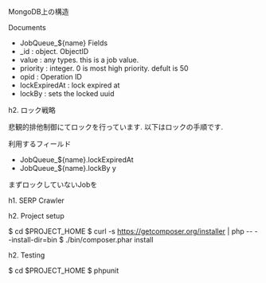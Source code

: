 


MongoDB上の構造

Documents
- JobQueue_${name}
 Fields
 - _id           : object. ObjectID
 - value         : any types. this is a job value.
 - priority      : integer. 0 is most high priority. defult is 50
 - opid          : Operation ID
 - lockExpiredAt : lock expired at
 - lockBy        : sets the locked uuid

h2. ロック戦略

悲観的排他制御にてロックを行っています.
以下はロックの手順です.

利用するフィールド
- JobQueue_${name}.lockExpiredAt
- JobQueue_${name}.lockBy
y

まずロックしていないJobを




h1. SERP Crawler

h2. Project setup

$ cd $PROJECT_HOME
$ curl -s https://getcomposer.org/installer | php -- --install-dir=bin
$ ./bin/composer.phar install

h2. Testing

$ cd $PROJECT_HOME
$ phpunit

